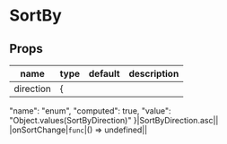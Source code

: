 # SortBy

## Props

|name|type|default|description|
|----|----|-------|-----------|
|direction|{
  "name": "enum",
  "computed": true,
  "value": "Object.values(SortByDirection)"
}|SortByDirection.asc||
|onSortChange|`func`|() => undefined||


